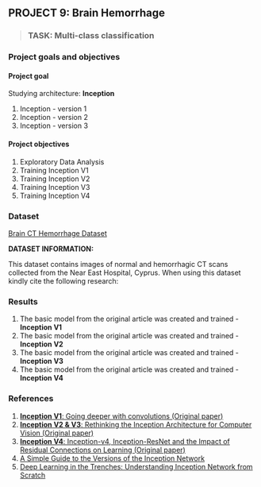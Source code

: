 ## PROJECT 9: Brain Hemorrhage 

> ### TASK: Multi-class classification

### Project goals and objectives

#### Project goal

Studying architecture: **Inception**
1. Inception - version 1
2. Inception - version 2
3. Inception - version 3

#### Project objectives

1. Exploratory Data Analysis
2. Training Inception V1
3. Training Inception V2
4. Training Inception V3
5. Training Inception V4

### Dataset

[Brain CT Hemorrhage Dataset](https://www.kaggle.com/abdulkader90/brain-ct-hemorrhage-dataset/code)

**DATASET INFORMATION:**

This dataset contains images of normal and hemorrhagic CT scans collected from the Near East Hospital, Cyprus. When using this dataset kindly cite the following research:

### Results

1. The basic model from the original article was created and trained - **Inception V1**
2. The basic model from the original article was created and trained - **Inception V2**
3. The basic model from the original article was created and trained - **Inception V3**
4. The basic model from the original article was created and trained - **Inception V4**

### References

1. [**Inception V1**: Going deeper with convolutions (Original paper)](https://arxiv.org/pdf/1409.4842v1.pdf)
2. [**Inception V2 & V3**: Rethinking the Inception Architecture for Computer Vision (Original paper)](https://arxiv.org/pdf/1512.00567v3.pdf)
3. [**Inception V4**: Inception-v4, Inception-ResNet and the Impact of Residual Connections on Learning (Original paper)](https://arxiv.org/pdf/1602.07261.pdf)
4. [A Simple Guide to the Versions of the Inception Network](https://towardsdatascience.com/a-simple-guide-to-the-versions-of-the-inception-network-7fc52b863202)
5. [Deep Learning in the Trenches: Understanding Inception Network from Scratch](https://www.analyticsvidhya.com/blog/2018/10/understanding-inception-network-from-scratch/)
